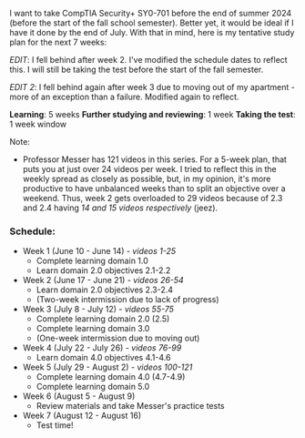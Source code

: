 I want to take CompTIA Security+ SY0-701 before the end of summer 2024 (before the start of the fall school semester). Better yet, it would be ideal if I have it done by the end of July. With that in mind, here is my tentative study plan for the next 7 weeks:

*EDIT*: I fell behind after week 2. I've modified the schedule dates to reflect this. I will still be taking the test before the start of the fall semester.

*EDIT 2*: I fell behind again after week 3 due to moving out of my apartment - more of an exception than a failure. Modified again to reflect.

**Learning**: 5 weeks
**Further studying and reviewing**: 1 week
**Taking the test**: 1 week window

Note: 
- Professor Messer has 121 videos in this series. For a 5-week plan, that puts you at just over 24 videos per week. I tried to reflect this in the weekly spread as closely as possible, but, in my opinion, it's more productive to have unbalanced weeks than to split an objective over a weekend. Thus, week 2 gets overloaded to 29 videos because of 2.3 and 2.4 having *14 and 15 videos respectively* (jeez).
### Schedule:
- Week 1 (June 10 - June 14) - *videos 1-25*
	- Complete learning domain 1.0
	- Learn domain 2.0 objectives 2.1-2.2
- Week 2 (June 17 - June 21) - *videos 26-54*
	- Learn domain 2.0 objectives 2.3-2.4
	- (Two-week intermission due to lack of progress)
- Week 3 (July 8 - July 12) - *videos 55-75*
	- Complete learning domain 2.0 (2.5)
	- Complete learning domain 3.0
	- (One-week intermission due to moving out)
- Week 4 (July 22 - July 26) - *videos 76-99*
	- Learn domain 4.0 objectives 4.1-4.6
- Week 5 (July 29 - August 2) - *videos 100-121*
	- Complete learning domain 4.0 (4.7-4.9)
	- Complete learning domain 5.0
- Week 6 (August 5 - August 9)
	- Review materials and take Messer's practice tests
- Week 7 (August 12 - August 16)
	- Test time!
